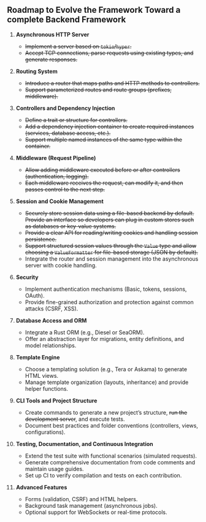 ## Roadmap to Evolve the Framework Toward a complete Backend Framework

1. **Asynchronous HTTP Server**
    - ~~Implement a server based on `tokio`/`hyper`.~~
    - ~~Accept TCP connections, parse requests using existing types, and generate responses.~~

2. **Routing System**
    - ~~Introduce a router that maps paths and HTTP methods to controllers.~~
    - ~~Support parameterized routes and route groups (prefixes, middleware).~~

3. **Controllers and Dependency Injection**
    - ~~Define a trait or structure for controllers.~~
    - ~~Add a dependency injection container to create required instances (services, database access, etc.).~~
    - ~~Support multiple named instances of the same type within the container.~~

4. **Middleware (Request Pipeline)**
    - ~~Allow adding middleware executed before or after controllers (authentication, logging).~~
    - ~~Each middleware receives the request, can modify it, and then passes control to the next step.~~

5. **Session and Cookie Management**
    - ~~Securely store session data using a file-based backend by default.
      Provide an interface so developers can plug in custom stores such as
      databases or key-value systems.~~
    - ~~Provide a clear API for reading/writing cookies and handling session persistence.~~
    - ~~Support structured session values through the `Value` type and allow choosing
      a `ValueFormatter` for file-based storage (JSON by default).~~
    - Integrate the router and session management into the asynchronous server with cookie handling.

6. **Security**
    - Implement authentication mechanisms (Basic, tokens, sessions, OAuth).
    - Provide fine-grained authorization and protection against common attacks (CSRF, XSS).

7. **Database Access and ORM**
    - Integrate a Rust ORM (e.g., Diesel or SeaORM).
    - Offer an abstraction layer for migrations, entity definitions, and model relationships.

8. **Template Engine**
    - Choose a templating solution (e.g., Tera or Askama) to generate HTML views.
    - Manage template organization (layouts, inheritance) and provide helper functions.

9. **CLI Tools and Project Structure**
    - Create commands to generate a new project’s structure, ~~run the development server~~, and execute tests.
    - Document best practices and folder conventions (controllers, views, configurations).

10. **Testing, Documentation, and Continuous Integration**
    - Extend the test suite with functional scenarios (simulated requests).
    - Generate comprehensive documentation from code comments and maintain usage guides.
    - Set up CI to verify compilation and tests on each contribution.

11. **Advanced Features**
    - Forms (validation, CSRF) and HTML helpers.
    - Background task management (asynchronous jobs).
    - Optional support for WebSockets or real-time protocols.
